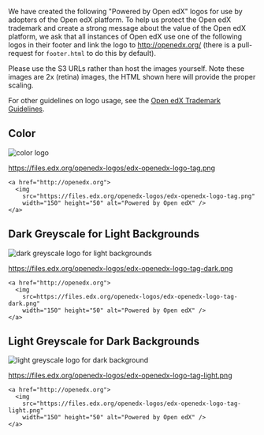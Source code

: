 We have created the following "Powered by Open edX" logos for use by adopters of the Open edX platform.  To help us protect the Open edX trademark and create a strong message about the value of the Open edX platform,
we ask that all instances of Open edX use one of the following logos in their footer and link the logo to <http://openedx.org/> (there is a pull-request for `footer.html` to do this by default).

Please use the S3 URLs rather than host the images yourself.  Note these images are 2x (retina) images, the HTML shown here will provide the proper scaling.

For other guidelines on logo usage, see the [Open edX Trademark Guidelines](https://www.edx.org/trademarks).

## Color

![color logo](https://files.edx.org/openedx-logos/edx-openedx-logo-tag.png?123)

<https://files.edx.org/openedx-logos/edx-openedx-logo-tag.png>

```
<a href="http://openedx.org">
  <img 
    src="https://files.edx.org/openedx-logos/edx-openedx-logo-tag.png"
    width="150" height="50" alt="Powered by Open edX" />
</a>
```

## Dark Greyscale for Light Backgrounds
![dark greyscale logo for light backgrounds](https://files.edx.org/openedx-logos/edx-openedx-logo-tag-dark.png)

<https://files.edx.org/openedx-logos/edx-openedx-logo-tag-dark.png>

```
<a href="http://openedx.org">
  <img 
    src=https://files.edx.org/openedx-logos/edx-openedx-logo-tag-dark.png"
    width="150" height="50" alt="Powered by Open edX" />
</a>
```

## Light Greyscale for Dark Backgrounds

![light greyscale logo for dark background](https://files.edx.org/openedx-logos/edx-openedx-logo-tag-light.png)

<https://files.edx.org/openedx-logos/edx-openedx-logo-tag-light.png>

```
<a href="http://openedx.org">
  <img
    src="https://files.edx.org/openedx-logos/edx-openedx-logo-tag-light.png"
    width="150" height="50" alt="Powered by Open edX" />
</a>
```
